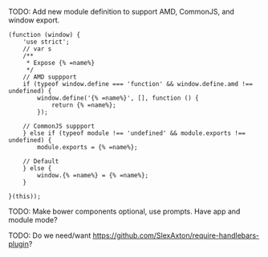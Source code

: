 TODO: Add new module definition to support AMD, CommonJS, and window export.


```
(function (window) {
    'use strict';
    // var s
    /**
     * Expose {% =name%}
     */
    // AMD suppport
    if (typeof window.define === 'function' && window.define.amd !== undefined) {
        window.define('{% =name%}', [], function () {
            return {% =name%};
        });

    // CommonJS suppport
    } else if (typeof module !== 'undefined' && module.exports !== undefined) {
        module.exports = {% =name%};

    // Default
    } else {
        window.{% =name%} = {% =name%};
    }

}(this));
```

TODO: Make bower components optional, use prompts. Have app and module mode?

TODO: Do we need/want https://github.com/SlexAxton/require-handlebars-plugin?